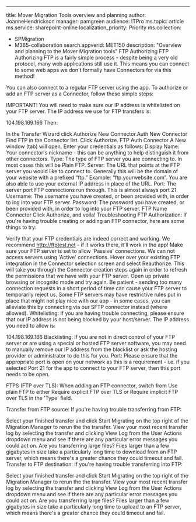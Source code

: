 ---
title: Mover Migration Tools overview and planning
author: JoanneHendrickson
manager: pamgreen
audience: ITPro
ms.topic: article
ms.service: sharepoint-online
localization_priority: Priority
ms.collection: 
- SPMigration
- M365-collaboration
search.appverid: MET150
description: "Overview and planning to the Mover Migration tools"
FTP
Authorizing FTP
Authorizing FTP is a fairly simple process - despite being a very old protocol, many web applications still use it. This means you can connect to some web apps we don't formally have Connectors for via this method!

You can also connect to a regular FTP server using the app. To authorize or add an FTP server as a Connector, follow these simple steps:

IMPORTANT! You will need to make sure our IP address is whitelisted on your FTP server. The IP address we use for FTP transfers is:

104.198.169.166
Then:

In the Transfer Wizard click Authorize New Connector.Auth New Connector
Find FTP in the Connector list.
Click Authorize.
FTP Auth Connector
A New window (tab) will open. Enter your credentials as follows:
Display Name: Your connector's nickname - this can be anything to help distinguish it from other connectors.
Type: The type of FTP server you are connecting to. In most cases this will be Plain FTP.
Server: The URL that points at the FTP server you would like to connect to. Generally this will be the domain of your website with a prefixed “ftp.” Example: “ftp.yourwebsite.com”. You are also able to use your external IP address in place of the URL.
Port: The server port FTP connections run through. This is almost always port 21.
Username: The username you have created, or been provided with, in order to log into your FTP server.
Password: The password you have created, or been provided with, in order to log into your FTP server.
FTP Name Connector
Click Authorize, and voila!
Troubleshooting FTP
Authorization: If you're having trouble creating or adding an FTP connector, here are some things to try:

Verify that your FTP credentials are indeed correct and working. We recommend http://ftptest.net - if it works there, it'll work in the app!
Make sure your FTP server is set to allow 'Passive' connections. We can not access servers using 'Active' connections.
Hover over your existing FTP integration in the Connector selection screen and select Reauthorize. This will take you through the Connector creation steps again in order to refresh the permissions that we have with your FTP server.
Open up private browsing or incognito mode and try again.
Be patient - sending too many connection requests in a short period of time can cause your FTP server to temporarily reject us.
Some FTP servers may have restrictive rules put in place that might not play nice with our app - in some cases, you can alleviate this by connecting via our SFTP connector instead (where allowed).
Whitelisting: If you are having trouble connecting, please ensure that our IP address is not being blocked by your host/server. The IP address you need to allow is:

104.198.169.166
Blacklisting: If you are not in direct control of your FTP server or are using a special or hosted FTP server software, you may need to manually remove our IP address from the blacklist or ask the hosting provider or administrator to do this for you.
Port: Please ensure that the appropriate port is open on your network as this is a requirement - i.e. if you selected Port 21 for the app to connect to your FTP server, then this port needs to be open.

FTPS (FTP over TLS): When adding an FTP connector, switch from Use plain FTP to either Require explicit FTP over TLS or Require implicit FTP over TLS in the 'Type' field.

Transfer from FTP source: If you're having trouble transferring from FTP:

Select your finished transfer and click Start Migrating on the top right of the Migration Manager to rerun the the transfer.
View your most recent transfer log by selecting the transfer and clicking View Log from the User Actions dropdown menu and see if there are any particular error messages you could act on.
Are you transferring large files? Files larger than a few gigabytes in size take a particularly long time to download from an FTP server, which means there's a greater chance they could timeout and fail.
Transfer to FTP destination: If you're having trouble transferring into FTP:

Select your finished transfer and click Start Migrating on the top right of the Migration Manager to rerun the the transfer.
View your most recent transfer log by selecting the transfer and clicking View Log from the User Actions dropdown menu and see if there are any particular error messages you could act on.
Are you transferring large files? Files larger than a few gigabytes in size take a particularly long time to upload to an FTP server, which means there's a greater chance they could timeout and fail.
